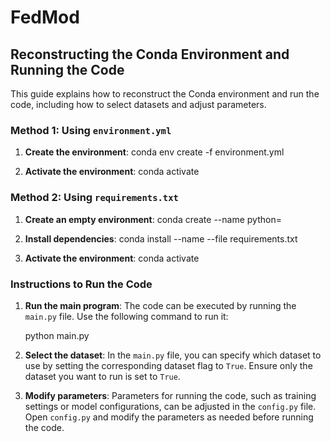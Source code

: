 # FedMod

## Reconstructing the Conda Environment and Running the Code

This guide explains how to reconstruct the Conda environment and run the code, including how to select datasets and adjust parameters.

### Method 1: Using `environment.yml`

1. **Create the environment**:
   conda env create -f environment.yml

2. **Activate the environment**:
   conda activate <your-environment-name>

### Method 2: Using `requirements.txt`

1. **Create an empty environment**:
   conda create --name <your-environment-name> python=<python-version>

2. **Install dependencies**:
   conda install --name <your-environment-name> --file requirements.txt

3. **Activate the environment**:
   conda activate <your-environment-name>

### Instructions to Run the Code

1. **Run the main program**:
   The code can be executed by running the `main.py` file. Use the following command to run it:
   
   python main.py

2. **Select the dataset**:
   In the `main.py` file, you can specify which dataset to use by setting the corresponding dataset flag to `True`. Ensure only the dataset you want to run is set to `True`.

3. **Modify parameters**:
   Parameters for running the code, such as training settings or model configurations, can be adjusted in the `config.py` file. Open `config.py` and modify the parameters as needed before running the code.

